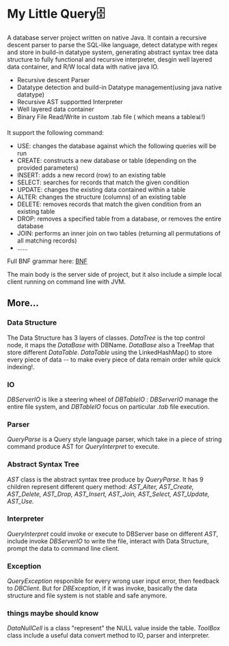 # My Little Query🗄️
A database server project written on native Java. It contain a recursive descent parser to parse the SQL-like language, detect datatype with regex and store in build-in datatype system, generating abstract syntax tree data structure to fully functional and recursive interpreter, desgin well layered data container, and R/W local data with native java IO.

- Recursive descent Parser
- Datatype detection and build-in Datatype management(using java native datatype)
- Recursive AST supportted Interpreter
- Well layered data container
- Binary File Read/Write in custom .tab file ( which means a table📊!)

It support the following command:

* USE: changes the database against which the following queries will be run
* CREATE: constructs a new database or table (depending on the provided parameters)
* INSERT: adds a new record (row) to an existing table
* SELECT: searches for records that match the given condition
* UPDATE: changes the existing data contained within a table
* ALTER: changes the structure (columns) of an existing table
* DELETE: removes records that match the given condition from an existing table
* DROP: removes a specified table from a database, or removes the entire database
* JOIN: performs an inner join on two tables (returning all permutations of all matching records)
*  ......

Full BNF grammar here: [ BNF](https://github.com/Cheong43/MyLittleQuery/blob/main/BNF.txt)


The main body is the server side of project, but it also include a simple local client running on command line with JVM.

## More...

### Data Structure
The Data Structure has 3 layers of classes. *DataTree* is the top control node, it maps the *DataBase* with DBName. *DataBase* also a TreeMap that store different *DataTable*. *DataTable* using the LinkedHashMap() to store every piece of data -- to make every piece of data remain order while quick indexing!.

### IO
*DBServerIO* is like a steering wheel of *DBTableIO* : *DBServerIO* manage the entire file system, and *DBTableIO* focus on particular *.tab* file execution.

### Parser
*QueryParse* is a Query style language parser, which take in a piece of string command produce AST for *QueryInterpret* to execute.

### Abstract Syntax Tree
*AST* class is the abstract syntax tree produce by *QueryParse*. It has 9 children represent different query method: *AST_Alter, AST_Create, AST_Delete, AST_Drop, AST_Insert, AST_Join, AST_Select, AST_Update, AST_Use.*

### Interpreter
*QueryInterpret* could invoke or execute to DBServer base on different *AST*, include invoke *DBServerIO* to write the file, interact with Data Structure, prompt the data to command line client.

### Exception
*QueryException* responible for every wrong user input error, then feedback to *DBClient*. But for *DBException*, if it was invoke, basically the data structure and file system is not stable and safe anymore.

### things maybe should know
*DataNullCell* is a class "represent" the NULL value inside the table.
*ToolBox* class include a useful data convert method to IO, parser and interpreter.
  
